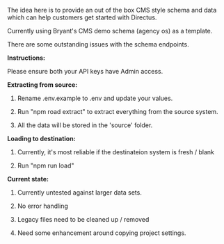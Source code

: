 
The idea here is to provide an out of the box CMS style schema and data which can help customers get started with Directus.

  

Currently using Bryant's CMS demo schema (agency os) as a template.

  

There are some outstanding issues with the schema endpoints.

  

**Instructions:**

  

Please ensure both your API keys have Admin access.

  

**Extracting from source:**

  

1. Rename .env.example to .env and update your values.

2. Run "npm road extract" to extract everything from the source system.

3. All the data will be stored in the 'source' folder.

  

**Loading to destination:**

  

1. Currently, it's most reliable if the destinateion system is fresh / blank

2. Run "npm run load"

  

**Current state:**

  

1. Currently untested against larger data sets.

2. No error handling

3. Legacy files need to be cleaned up / removed

4. Need some enhancement around copying project settings.